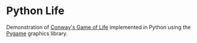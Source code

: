 # Python Life

Demonstration of [Conway's Game of Life](https://en.wikipedia.org/wiki/Conway%27s_Game_of_Life) implemented in Python using the [Pygame](http://www.pygame.org) graphics library.

